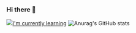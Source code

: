 ### Hi there 👋


<a href="https://developer.android.com" target="_blank"><img src="https://img.shields.io/badge/Android-3DDC84?style=flat-square&logo=Android&logoColor=white"/>I'm currently learning</a>
![Anurag's GitHub stats](https://github-readme-stats.vercel.app/api?username=jhl8109&show_icons=true&theme=cobalt)



